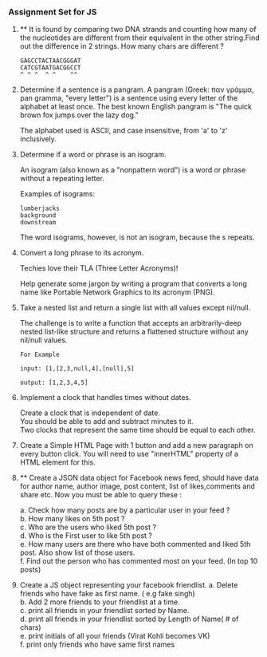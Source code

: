 ### Assignment Set for JS


1. ** It is found by comparing two DNA strands and counting how many of the nucleotides are different from their equivalent in the other string.Find out the difference in 2 strings. How many chars are different ?

	```
	GAGCCTACTAACGGGAT
	CATCGTAATGACGGCCT
	^ ^ ^  ^ ^    ^^
	```

    
2. Determine if a sentence is a pangram. A pangram (Greek: παν γράμμα, pan gramma, "every letter") is a sentence using every letter of the alphabet at least once. The best known English pangram is "The quick brown fox jumps over the lazy dog."

	The alphabet used is ASCII, and case insensitive, from 'a' to 'z' inclusively.
    
    
3. Determine if a word or phrase is an isogram.

	An isogram (also known as a "nonpattern word") is a word or phrase without a repeating letter.

	Examples of isograms:

 	 ```
  	lumberjacks
  	background
  	downstream
 	 ```
	The word isograms, however, is not an isogram, because the s repeats.
    
4. Convert a long phrase to its acronym.

	Techies love their TLA (Three Letter Acronyms)!

	Help generate some jargon by writing a program that converts a long name like Portable Network Graphics to its acronym (PNG).
    
5. Take a nested list and return a single list with all values except nil/null.

	The challenge is to write a function that accepts an arbitrarily-deep nested list-like structure and returns a flattened structure without any nil/null values.
	```
	For Example

	input: [1,[2,3,null,4],[null],5]

	output: [1,2,3,4,5]
	
    ```
    
6. Implement a clock that handles times without dates.

	Create a clock that is independent of date.<br>
	You should be able to add and subtract minutes to it.<br>
	Two clocks that represent the same time should be equal to each other.<br>
    
    
7. 	Create a Simple HTML Page with 1 button and add a new paragraph on every button click. You will need to use "innerHTML" property of a HTML element for this.

8. ** Create a JSON data object for Facebook news feed, should have data for author name, author image, post content, list of likes,comments and share etc. Now you must be able to query these  :

      a. Check how many posts are by a particular user in your feed ? <br>
      b. How many likes on 5th post ?<br>
      c. Who are the users who liked 5th post ?<br>
      d. Who is the First user to like 5th post ?<br>
      e. How many users are there who have both commented and liked 5th post. Also show list of those users.<br>
      f. Find out the person who has commented most on your feed. (In top 10 posts)<br>


9. Create a JS object representing your facebook friendlist.
      a. Delete friends who have fake as first name. ( e.g fake singh)<br>
      b. Add 2 more friends to your friendlist at a time.<br>
      c. print all friends in your friendlist sorted by Name.<br>
      d. print all friends in your friendlist sorted by Length of Name( # of chars)<br>
      e. print initials of all your friends (Virat Kohli becomes VK)<br>
      f. print only friends who have same first names<br>





